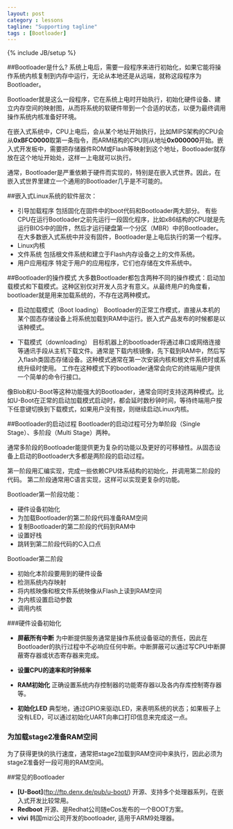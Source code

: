 ```yaml
---
layout: post
category : lessons
tagline: "Supporting tagline"
tags : [Bootloader]
---
```

{% include JB/setup %}

##Bootloader是什么?
系统上电后，需要一段程序来进行初始化，如果它能将操作系统内核复制到内存中运行，无论从本地还是从远端，就称这段程序为Bootloader。

Bootloader就是这么一段程序，它在系统上电时开始执行，初始化硬件设备、建立内存空间的映射图，从而将系统的软硬件带到一个合适的状态，以便为最终调用操作系统内核准备好环境。

在嵌入式系统中，CPU上电后，会从某个地址开始执行，比如MIPS架构的CPU会从**0xBFC0000**取第一条指令，而ARM结构的CPU则从地址**0x000000**开始。嵌入式开发板中，需要把存储器件ROM或Flash等映射到这个地址，Bootloader就存放在这个地址开始处，这样一上电就可以执行。

通常，Bootloader是严重依赖于硬件而实现的，特别是在嵌入式世界。因此，在嵌入式世界里建立一个通用的Bootloader几乎是不可能的。

##嵌入式Linux系统的软件层次：

* 引导加载程序
包括固化在固件中的boot代码和Bootloader两大部分。
有些CPU在运行Bootloader之前先运行一段固化程序，比如x86结构的CPU就是先运行BIOS中的固件，然后才运行硬盘第一个分区（MBR）中的Bootloader。在大多数嵌入式系统中并没有固件，Bootloader是上电后执行的第一个程序。
* Linux内核
* 文件系统 包括根文件系统和建立于Flash内存设备之上的文件系统。
* 用户应用程序 特定于用户的应用程序，它们也存储在文件系统中。

##Bootloader的操作模式
大多数Bootloader都包含两种不同的操作模式：启动加载模式和下载模式。这种区别仅对开发人员才有意义。从最终用户的角度看，bootloader就是用来加载系统的，不存在这两种模式。

* 启动加载模式（Boot loading）
Bootloader的正常工作模式，直接从本机的某个固态存储设备上将系统加载到RAM中运行。嵌入式产品发布的时候都是以该种模式。

* 下载模式（downloading）
目标机器上的bootloader将通过串口或网络连接等通讯手段从主机下载文件。通常是下载内核镜像，先下载到RAM中，然后写入flash类固态存储设备。这种模式通常在第一次安装内核和根文件系统时或系统升级时使用。
工作在这种模式下的bootloader通常会向它的终端用户提供一个简单的命令行接口。

像Blob和U-Boot等这种功能强大的Bootloader，通常会同时支持这两种模式。比如U-Boot在正常的启动加载模式启动时，都会延时数秒钟时间，等待终端用户按下任意键切换到下载模式，如果用户没有按，则继续启动Linux内核。

##Bootloader的启动过程
Bootloader的启动过程可分为单阶段（Single Stage）、多阶段（Multi Stage）两种。

通常多阶段的Bootloader能提供更为复杂的功能以及更好的可移植性。从固态设备上启动的Bootloader大多都是两阶段的启动过程。

第一阶段用汇编实现，完成一些依赖CPU体系结构的初始化，并调用第二阶段的代码。
第二阶段通常用C语言实现，这样可以实现更复杂的功能。

Bootloader第一阶段功能：

* 硬件设备初始化
* 为加载Bootloader的第二阶段代码准备RAM空间
* 复制Bootloader的第二阶段的代码到RAM中
* 设置好栈
* 跳转到第二阶段代码的C入口点

Bootloader第二阶段

* 初始化本阶段要用到的硬件设备
* 检测系统内存映射
* 将内核映像和根文件系统映像从Flash上读到RAM空间
* 为内核设置启动参数
* 调用内核

###硬件设备初始化
* **屏蔽所有中断**
为中断提供服务通常是操作系统设备驱动的责任，因此在Bootloader的执行过程中不必响应任何中断。中断屏蔽可以通过写CPU中断屏蔽寄存器或状态寄存器来完成。

* **设置CPU的速率和时钟频率**
* **RAM初始化**
正确设置系统内存控制器的功能寄存器以及各内存库控制寄存器等。
* **初始化LED**
典型地，通过GPIO来驱动LED，来表明系统的状态；如果板子上没有LED，可以通过初始化UART向串口打印信息来完成这一点。

### 为加载stage2准备RAM空间
为了获得更快的执行速度，通常把stage2加载到RAM空间中来执行，因此必须为stage2准备好一段可用的RAM空间。

##常见的Bootloader
* **[U-Boot]**(ftp://ftp.denx.de/pub/u-boot/)
开源、支持多个处理器系列，在嵌入式开发比较常用。
* **Redboot**
开源、是Redhat公司随eCos发布的一个BOOT方案。
* **vivi**
韩国mizi公司开发的bootloader, 适用于ARM9处理器。
